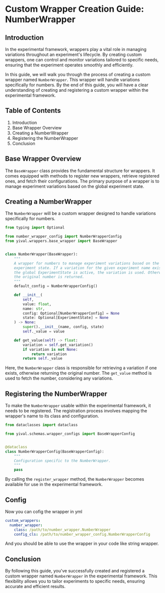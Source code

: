 # Custom Wrapper Creation Guide: NumberWrapper

## Introduction

In the experimental framework, wrappers play a vital role in managing variations
throughout an experiment's lifecycle. By creating custom wrappers, one can control
and monitor variations tailored to specific needs, ensuring that the experiment
operates smoothly and efficiently.

In this guide, we will walk you through the process of creating a custom wrapper
named `NumberWrapper`. This wrapper will handle variations specifically for numbers.
By the end of this guide, you will have a clear understanding of creating and
registering a custom wrapper within the experimental framework.

## Table of Contents

1. Introduction
2. Base Wrapper Overview
3. Creating a NumberWrapper
4. Registering the NumberWrapper
5. Conclusion

## Base Wrapper Overview

The `BaseWrapper` class provides the fundamental structure for wrappers.
It comes equipped with methods to register new wrappers, retrieve registered ones,
and fetch their configurations. The primary purpose of a wrapper is to manage
experiment variations based on the global experiment state.

## Creating a NumberWrapper

The `NumberWrapper` will be a custom wrapper designed to handle variations specifically
for numbers.

```python
from typing import Optional

from number_wrapper_config import NumberWrapperConfig
from yival.wrappers.base_wrapper import BaseWrapper


class NumberWrapper(BaseWrapper):
    """
    A wrapper for numbers to manage experiment variations based on the global
    experiment state. If a variation for the given experiment name exists and
    the global ExperimentState is active, the variation is used. Otherwise,
    the original number is returned.
    """
    default_config = NumberWrapperConfig()

    def __init__(
        self,
        value: float,
        name: str,
        config: Optional[NumberWrapperConfig] = None
        state: Optional[ExperimentState] = None
    ) -> None:
        super().__init__(name, config, state)
        self._value = value

    def get_value(self) -> float:
        variation = self.get_variation()
        if variation is not None:
            return variation
        return self._value
```

Here, the `NumberWrapper` class is responsible for retrieving a variation if one
exists, otherwise returning the original number. The `get_value` method is used
to fetch the number, considering any variations.

## Registering the NumberWrapper

To make the `NumberWrapper` usable within the experimental framework, it needs
to be registered. The registration process involves mapping the wrapper's name
to its class and configuration.

```python
from dataclasses import dataclass

from yival.schemas.wrapper_configs import BaseWrapperConfig


@dataclass
class NumberWrapperConfig(BaseWrapperConfig):
    """
    Configuration specific to the NumberWrapper.
    """
    pass
```

By calling the `register_wrapper` method, the `NumberWrapper` becomes available
for use in the experimental framework.

## Config

Now you can cofig the wrapper in yml

```yml
custom_wrappers:
  number_wrapper:
    class: /path/to/number_wrapper.NumberWrapper
    config_cls: /path/to/number_wrapper_config.NumberWrapperConfig
```

And you should be able to use the wrapper in your code like string wrapper.

## Conclusion

By following this guide, you've successfully created and registered a custom wrapper
named `NumberWrapper` in the experimental framework.
This flexibility allows you to
tailor experiments to specific needs, ensuring accurate and efficient results.
